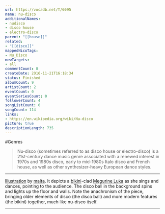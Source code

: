 ```yaml
---
url: https://vocadb.net/T/6095
name: nu-disco
additionalNames: 
- nudisco
- disco house
- electro-disco
parent: "[[house]]"
related:
- "[[disco]]"
mappedNicoTags:
- Nu_Disco
newTargets:
- all
commentCount: 0
createDate: 2016-11-21T16:18:34
status: Finished
albumCount: 9
artistCount: 2
eventCount: 0
eventSeriesCount: 0
followerCount: 4
songListCount: 0
songCount: 114
links: 
- https://en.wikipedia.org/wiki/Nu-disco
picture: true
descriptionLength: 735
---
```


#Genres

>Nu-disco (sometimes referred to as disco house or electro-disco) is a 21st-century dance music genre associated with a renewed interest in 1970s and 1980s disco, early to mid-1980s Italo disco and French house, as well as other synthesizer-heavy European dance styles.

---
[Illustration](https://piapro.jp/t/rjlP) by [malta](https://vocadb.net/Ar/117096). It depicts a [bikini](https://vocadb.net/Ar/2)-clad [Megurine Luka](https://vocadb.net/Ar/2) as she sings and dances, pointing to the audience. The disco ball in the background spins and lights up the floor and walls. Note the anachronism of the piece, bringing older elements of disco (the disco ball) and more modern features (the bikini) together, much like nu-disco itself.

---

